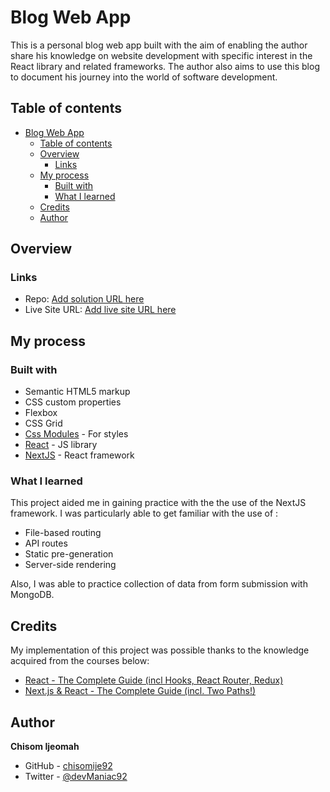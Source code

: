 # Blog Web App

This is a personal blog web app built with the aim of enabling the author share his knowledge on website development with specific interest in the React library and related frameworks. The author also aims to use this blog to document his journey into the world of software development.

## Table of contents

- [Blog Web App](#blog-web-app)
  - [Table of contents](#table-of-contents)
  - [Overview](#overview)
    - [Links](#links)
  - [My process](#my-process)
    - [Built with](#built-with)
    - [What I learned](#what-i-learned)
  - [Credits](#credits)
  - [Author](#author)

## Overview

### Links

- Repo: [Add solution URL here](https://github.com/chisomije92/blog-project)
- Live Site URL: [Add live site URL here](https://chisom-blog.vercel.app)

## My process

### Built with

- Semantic HTML5 markup
- CSS custom properties
- Flexbox
- CSS Grid
- [Css Modules](https://create-react-app.dev/docs/adding-a-css-modules-stylesheet/) - For styles
- [React](https://reactjs.org/) - JS library
- [NextJS](https://nextjs.org/) - React framework

### What I learned

This project aided me in gaining practice with the the use of the NextJS framework. I was particularly able to get familiar with the use of :

- File-based routing
- API routes
- Static pre-generation
- Server-side rendering

Also, I was able to practice collection of data from form submission with MongoDB.

## Credits

My implementation of this project was possible thanks to the knowledge acquired from the courses below:

- [React - The Complete Guide (incl Hooks, React Router, Redux)](https://www.udemy.com/course/react-the-complete-guide-incl-redux/)
- [Next.js & React - The Complete Guide (incl. Two Paths!)](https://www.udemy.com/course/nextjs-react-the-complete-guide/)

## Author

**Chisom Ijeomah**

- GitHub - [chisomije92](https://github.com/chisomije92)
- Twitter - [@devManiac92](https://www.twitter.com/@devManiac92)
